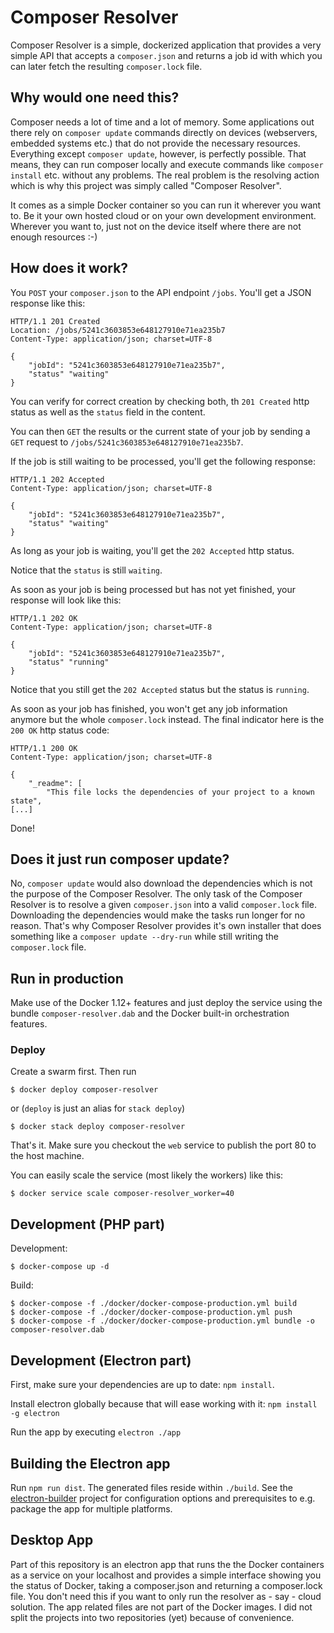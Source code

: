 # Composer Resolver

Composer Resolver is a simple, dockerized application that provides a
very simple API that accepts a `composer.json` and returns a job id
with which you can later fetch the resulting `composer.lock` file.

## Why would one need this?

Composer needs a lot of time and a lot of memory. Some applications
out there rely on `composer update` commands directly on devices
(webservers, embedded systems etc.) that do not provide the necessary
resources. Everything except `composer update`, however, is perfectly
possible. That means, they can run composer locally and execute
commands like `composer install` etc. without any problems.
The real problem is the resolving action which is why this project was
simply called "Composer Resolver". 

It comes as a simple Docker container so you can run it wherever you want
to. Be it your own hosted cloud or on your own development environment.
Wherever you want to, just not on the device itself where there are not
enough resources :-)

## How does it work?

You `POST` your `composer.json` to the API endpoint `/jobs`. You'll get
a JSON response like this:

```
HTTP/1.1 201 Created
Location: /jobs/5241c3603853e648127910e71ea235b7
Content-Type: application/json; charset=UTF-8

{
    "jobId": "5241c3603853e648127910e71ea235b7",
    "status" "waiting"
}
```

You can verify for correct creation by checking both, th `201 Created`
http status as well as the `status` field in the content.

You can then `GET` the results or the current state of your job by
sending a `GET` request to `/jobs/5241c3603853e648127910e71ea235b7`.

If the job is still waiting to be processed, you'll get the following
response:

```
HTTP/1.1 202 Accepted
Content-Type: application/json; charset=UTF-8

{
    "jobId": "5241c3603853e648127910e71ea235b7",
    "status" "waiting"
}
```

As long as your job is waiting, you'll get the `202 Accepted` http
status.

Notice that the `status` is still `waiting`.

As soon as your job is being processed but has not yet finished, your
response will look like this:

```
HTTP/1.1 202 OK
Content-Type: application/json; charset=UTF-8

{
    "jobId": "5241c3603853e648127910e71ea235b7",
    "status" "running"
}
```

Notice that you still get the `202 Accepted` status but the status is
`running`.

As soon as your job has finished, you won't get any job information
anymore but the whole `composer.lock` instead. The final indicator here
is the `200 OK` http status code:

```
HTTP/1.1 200 OK
Content-Type: application/json; charset=UTF-8

{
    "_readme": [
        "This file locks the dependencies of your project to a known state",
[...]
```

Done!


## Does it just run composer update?

No, `composer update` would also download the dependencies which is not
the purpose of the Composer Resolver. The only task of the Composer
Resolver is to resolve a given `composer.json` into a valid
`composer.lock` file. Downloading the dependencies would make the tasks
run longer for no reason. That's why Composer Resolver provides it's own
installer that does something like a `composer update --dry-run` while
still writing the `composer.lock` file.

## Run in production

Make use of the Docker 1.12+ features and just deploy the service using the bundle
`composer-resolver.dab` and the Docker built-in orchestration features.

### Deploy

Create a swarm first. Then run

```
$ docker deploy composer-resolver
```

or (`deploy` is just an alias for `stack deploy`)

```
$ docker stack deploy composer-resolver
```

That's it. Make sure you checkout the `web` service to publish the port 80 to
the host machine.

You can easily scale the service (most likely the workers) like this:

```
$ docker service scale composer-resolver_worker=40
```


## Development (PHP part)

Development:

```
$ docker-compose up -d
```

Build:

```
$ docker-compose -f ./docker/docker-compose-production.yml build
$ docker-compose -f ./docker/docker-compose-production.yml push
$ docker-compose -f ./docker/docker-compose-production.yml bundle -o composer-resolver.dab
```

## Development (Electron part)

First, make sure your dependencies are up to date: `npm install`.

Install electron globally because that will ease working with it: `npm install -g electron`

Run the app by executing `electron ./app`

## Building the Electron app

Run `npm run dist`. The generated files reside within `./build`.
See the [electron-builder](https://github.com/electron-userland/electron-builder) project for configuration options and prerequisites
to e.g. package the app for multiple platforms.

## Desktop App

Part of this repository is an electron app that runs the the Docker containers
as a service on your localhost and provides a simple interface showing you the
status of Docker, taking a composer.json and returning a composer.lock file.
You don't need this if you want to only run the resolver as - say - cloud solution.
The app related files are not part of the Docker images. I did not split the
projects into two repositories (yet) because of convenience.

